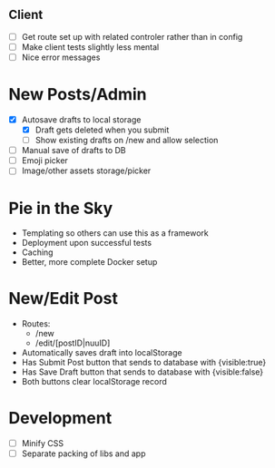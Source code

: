 ## Client
- [ ] Get route set up with related controler rather than in config
- [ ] Make client tests slightly less mental
- [ ] Nice error messages

# New Posts/Admin
- [X] Autosave drafts to local storage
  - [X] Draft gets deleted when you submit
  - [ ] Show existing drafts on /new and allow selection
- [ ] Manual save of drafts to DB
- [ ] Emoji picker
- [ ] Image/other assets storage/picker

# Pie in the Sky
- Templating so others can use this as a framework
- Deployment upon successful tests
- Caching
- Better, more complete Docker setup

# New/Edit Post
- Routes:
  - /new
  - /edit/[postID|nuuID]
- Automatically saves draft into localStorage
- Has Submit Post button that sends to database with {visible:true}
- Has Save Draft button that sends to database with {visible:false}
- Both buttons clear localStorage record

# Development
- [ ] Minify CSS
- [ ] Separate packing of libs and app